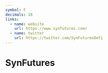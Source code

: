 ```yaml
---
symbol: F
decimals: 18
links:
  - name: website
    url: https://www.synfutures.com/
  - name: twitter
    url: https://twitter.com/SynFuturesDefi
---
```


# SynFutures
